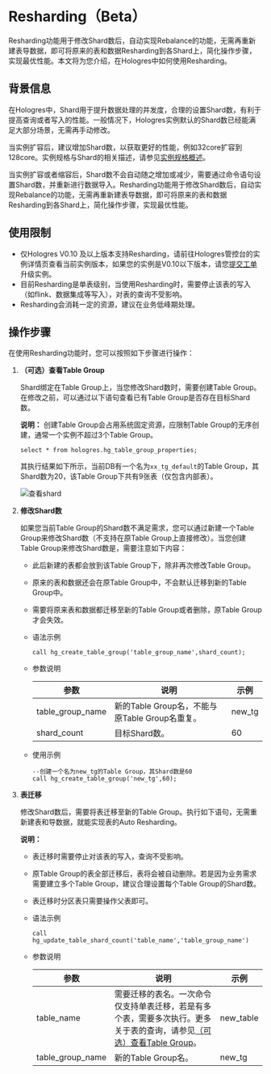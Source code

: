 # Resharding（Beta）

Resharding功能用于修改Shard数后，自动实现Rebalance的功能，无需再重新建表导数据，即可将原来的表和数据Resharding到各Shard上，简化操作步骤，实现最优性能。本文将为您介绍，在Hologres中如何使用Resharding。

## 背景信息

在Hologres中，Shard用于提升数据处理的并发度，合理的设置Shard数，有利于提高查询或者写入的性能。一般情况下，Hologres实例默认的Shard数已经能满足大部分场景，无需再手动修改。

当实例扩容后，建议增加Shard数，以获取更好的性能，例如32core扩容到128core。实例规格与Shard的相关描述，请参见[实例规格概述](/cn.zh-CN/实例管理/实例规格概述.md)。

当实例扩容或者缩容后，Shard数不会自动随之增加或减少，需要通过命令语句设置Shard数，并重新进行数据导入。Resharding功能用于修改Shard数后，自动实现Rebalance的功能，无需再重新建表导数据，即可将原来的表和数据Resharding到各Shard上，简化操作步骤，实现最优性能。

## 使用限制

-   仅Hologres V0.10 及以上版本支持Resharding，请前往Hologres管控台的实例详情页查看当前实例版本，如果您的实例是V0.10以下版本，请您[提交工单](https://selfservice.console.aliyun.com/ticket/createIndex?spm=5176.2020520129.console-base-top.dwork-order-1.29d546aee0gsiH)升级实例。
-   目前Resharding是单表级别，当使用Resharding时，需要停止该表的写入（如flink、数据集成等写入），对表的查询不受影响。
-   Resharding会消耗一定的资源，建议在业务低峰期处理。

## 操作步骤

在使用Resharding功能时，您可以按照如下步骤进行操作：

1.  **（可选）查看Table Group**

    Shard绑定在Table Group上，当您修改Shard数时，需要创建Table Group。在修改之前，可以通过以下语句查看已有Table Group是否存在目标Shard数。

    **说明：** 创建Table Group会占用系统固定资源，应限制Table Group的无序创建，通常一个实例不超过3个Table Group。

    ```
    select * from hologres.hg_table_group_properties;
    ```

    其执行结果如下所示，当前DB有一个名为`xx_tg_default`的Table Group，其Shard数为20，该Table Group下共有9张表（仅包含内部表）。

    ![查看shard](https://static-aliyun-doc.oss-accelerate.aliyuncs.com/assets/img/zh-CN/6042828161/p262524.png)

2.  **修改Shard数**

    如果您当前Table Group的Shard数不满足需求，您可以通过新建一个Table Group来修改Shard数（不支持在原Table Group上直接修改）。当您创建Table Group来修改Shard数是，需要注意如下内容：

    -   此后新建的表都会放到该Table Group下，除非再次修改Table Group。
    -   原来的表和数据还会在原Table Group中，不会默认迁移到新的Table Group中。
    -   需要将原来表和数据都迁移至新的Table Group或者删除，原Table Group才会失效。
    -   语法示例

        ```
        call hg_create_table_group('table_group_name',shard_count);
        ```

    -   参数说明

        |参数|说明|示例|
        |--|--|--|
        |table\_group\_name|新的Table Group名，不能与原Table Group名重复。|new\_tg|
        |shard\_count|目标Shard数。|60|

    -   使用示例

        ```
        --创建一个名为new_tg的Table Group，其Shard数是60
        call hg_create_table_group('new_tg',60);
        ```

3.  **表迁移**

    修改Shard数后，需要将表迁移至新的Table Group。执行如下语句，无需重新建表和导数据，就能实现表的Auto Resharding。

    **说明：**

    -   表迁移时需要停止对该表的写入，查询不受影响。
    -   原Table Group的表全部迁移后，表将会被自动删除。若是因为业务需求需要建立多个Table Group，建议合理设置每个Table Group的Shard数。
    -   表迁移时分区表只需要操作父表即可。
    -   语法示例

        ```
        call hg_update_table_shard_count('table_name','table_group_name')
        ```

    -   参数说明

        |参数|说明|示例|
        |--|--|--|
        |table\_name|需要迁移的表名。一次命令仅支持单表迁移，若是有多个表，需要多次执行。更多关于表的查询，请参见[（可选）查看Table Group](#section_3nz_ej4_s2d)。|new\_table|
        |table\_group\_name|新的Table Group名。|new\_tg|


